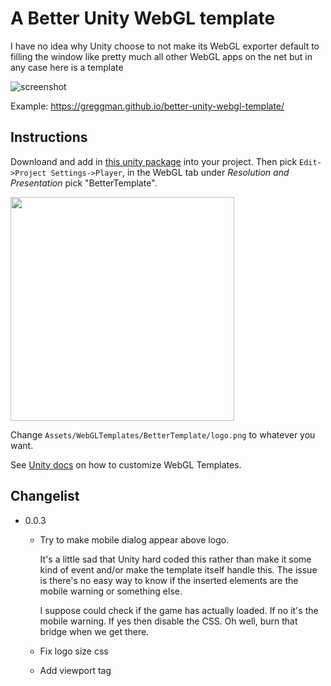 # A Better Unity WebGL template

I have no idea why Unity choose to not make its WebGL exporter default
to filling the window like pretty much all other WebGL apps on the net
but in any case here is a template

![screenshot](https://user-images.githubusercontent.com/234804/42355593-d466f416-8108-11e8-8662-2c8b8ce13032.gif)

Example: https://greggman.github.io/better-unity-webgl-template/

## Instructions

Downloand and add in [this unity package](https://github.com/greggman/better-unity-webgl-template/releases/latest)
into your project. Then pick `Edit->Project Settings->Player`, in the WebGL tab
under *Resolution and Presentation* pick "BetterTemplate".

<img src="https://i.stack.imgur.com/r5Jns.png" width="358">

Change `Assets/WebGLTemplates/BetterTemplate/logo.png` to whatever you want.

See [Unity docs](https://docs.unity3d.com/Manual/webgl-templates.html) on how to customize WebGL Templates.

## Changelist

*   0.0.3

    *   Try to make mobile dialog appear above logo.

        It's a little sad that Unity hard coded this rather than make it
        some kind of event and/or make the template itself handle this.
        The issue is there's no easy way to know if the inserted elements
        are the mobile warning or something else.

        I suppose could check if the game has actually loaded. If no it's
        the mobile warning. If yes then disable the CSS. Oh well, burn that
        bridge when we get there.

    *   Fix logo size css

    *   Add viewport tag


